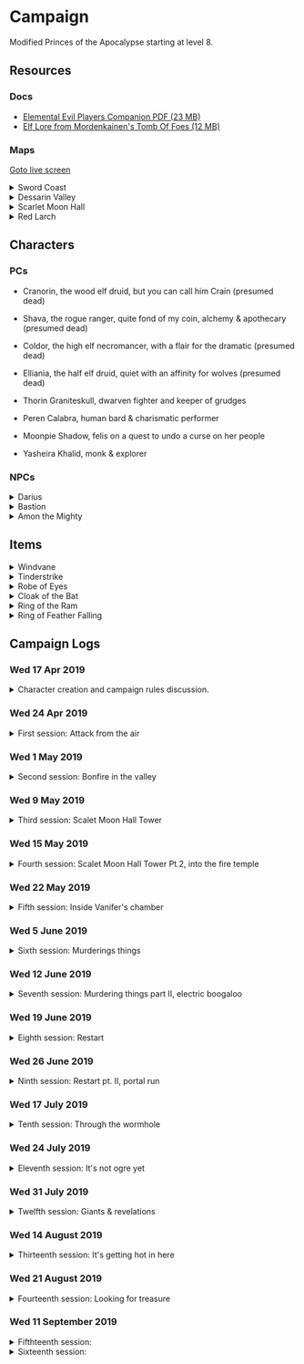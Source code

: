 # Campaign

Modified Princes of the Apocalypse starting at level 8.

## Resources

### Docs

-   [Elemental Evil Players Companion PDF (23 MB)](https://media.wizards.com/2015/downloads/dnd/EE_PlayersCompanion.pdf)
-   [Elf Lore from Mordenkainen's Tomb Of Foes (12 MB)](https://s3-eu-west-1.amazonaws.com/dnd.bfjnaude.com/files/Elves.pdf)

### Maps

<a href="./screen.html">Goto live screen<a>

<details>
    <summary>Sword Coast</summary>
    <img class="lazy img-map" src="img/sword-coast_low.jpg" data-src="img/sword-coast.jpg"/>
</details> 
<details>
    <summary>Dessarin Valley</summary>
    <img class="lazy img-map" src="img/Dessarin_Valley-5e_low.jpg" data-src="img/Dessarin_Valley-5e.jpg"/>
</details> 
<details>
    <summary>Scarlet Moon Hall</summary>
    <img class="lazy img-map" src="img/scarlet-moon-hall-dm_low.jpg" data-src="img/scarlet-moon-hall-dm.jpg"/>
</details>
<details>
    <summary>Red Larch</summary>
    <img class="lazy img-map" src="img/red-larch_low.jpg" data-src="img/red-larch.jpg"/>
</details>

## Characters

### PCs

-   Cranorin, the wood elf druid, but you can call him Crain (presumed dead)
-   Shava, the rogue ranger, quite fond of my coin, alchemy & apothecary (presumed dead)
-   Coldor, the high elf necromancer, with a flair for the dramatic (presumed dead)
-   Elliania, the half elf druid, quiet with an affinity for wolves (presumed dead)

-   Thorin Graniteskull, dwarven fighter and keeper of grudges
-   Peren Calabra, human bard & charismatic performer
-   Moonpie Shadow, felis on a quest to undo a curse on her people
-   Yasheira Khalid, monk & explorer

### NPCs

<details>
<summary>Darius</summary>

Inkeeper of the Snoring Giant Inn. Stout dark haired human man, tanned skin, hairy chest & forearms, mutton chops. Tells
the party about strange happenings in the valley.

</details>

<details>
<summary>Bastion</summary>

Fire genasi in the Fire Cult's dungeon. Has some ambition to depose Vanifer. Asked the party to kill Vanifer and bring
him their dagger for a hefty sum. After Vanifer's death, he finds himself in a awkward position where he is fighting
an Efreeti for control of the fire cult. He enlists the help of a Fire Giant by promising him Tinderstrike as reward
for helping to dispose of the Efreeti.

His plans are cut short when he crosses paths with a group of adventurers who kidnap and kill him. After dying he comes
back as a wraith, out for vengeance, but ultimately fails in this quest. 

</details>

<details>
<summary>Amon the Mighty</summary>

(Amon the Mighty, Enslaver of the lesser races, Master Trader, Magic Smith, Blessed of Imix)

An Efreeti with a sadistic streak. A slaver of Azers and Salamanders who uses his slaves to manufacture rare items.
Amon establishes himself in a forge on the material plane, in the ruins of Tyar-Basil. This place has a strong connection
to the elemental plane of fire. He encounters a cult of fire worshippers and sees an opportunity to attain more power.

The cult has an artifact of Imix. Amon must have it.  

</details>

## Items

<details><summary>Windvane</summary>

Weapon (spear), legendary (requires attunement)

<img class="lazy img-magic-item" src="img/windvane_low.jpg" data-src="img/windvane.jpg"/> 

A silver spear, Windvane has dark sapphires on the filigreed surface of its polished head. Held by its shining haft, the
weapon feels insubstantial, as if clutching a cool, gently blowing breeze. The spear contains a spark of Yan-C-Bin, the
Prince of Evil Air.

You have a +2 bonus to attack and damage you make with this magic weapon, which has the finesse weapon property. When
you hit with it, the target takes an extra 1d6 lightning damage.

Air Mastery. You gain the following benefit while you hold Windvane:

-   You can speak Auran fluently.
-   You have resistance to lightning damage.
-   You can cast dominate monster (save DC 17) on an air elemental. Once you have done so, Windvane can’t be used in
    this way agin until the next dawn.

</details>

<details><summary>Tinderstrike</summary>

Weapon (dagger) legendary (requires attunement)

<img class="lazy img-magic-item" src="img/tinderstrike_low.jpg" data-src="img/tinderstrike.jpg"/> 

A flint dagger, Tinderstrike is uncommonly sharp, and sparks cascade off its edge whenever it strikes something solid.
Its handle is always warm to the touch, and the blade smolders for 1d4 minutes after it is used to deal damage. It
contains a spark of Imix, Prince of Evil Fire.

You gain a +2 bonus to attack and damage rolls you make with this magic weapon. When you hit with it, the targets takes
an extra 2d6 fire damage.

*Fire Mastery.* You gain the following benefits while you hold Tinderstrike:

-   You can speak Ignan fluently.
-   You have resistance to Fire damage.
-   You can cast Dominate Monster (Save DC 17) on a Fire Elemental. Once you have done so, Tinderstrike can’t be used
    this way again until the next dawn. 

*Dance of the All-consuming Fire.* While inside a fire node, you can perform a ritual called the Dance of the 
All-Consuming Fire, using Tinderstrike to create a devastation orb of fire (see the devastation orbe description for the
time and cost of the ritual). Once you prefrom the ritual, Tinderstrike can't be used to perform the ritual again until
the new dawn.
*Flaw*. Tinderstrike makes its wielder impatient and rash. While attuned to the weapon, you gain the following flaw:
"I act without thinking and take risks without weighing the consequences." 

If you help slay a fire elemental while attuned to the weapon, you gain access to the following additional properties:

-   You can cast the following spells from the dagger, expending the necessary number of charges: burning hands (1
    charge), fireball (2 charges), or wall of fire (3 charges).

After helping to slay a fire elemental, the Weapon has 5 charges. It regains 1d4 = 1 expended charges daily at dawn.
Spells cast from the weapon have a save DC of 17.

</details>

<details><summary>Robe of Eyes</summary>

Adventuring Gear (Wondrous Item, Robe) rare (requires attunement)

<img class="lazy img-magic-item" src="img/robe-of-eyes_low.jpg" data-src="img/robe-of-eyes.jpg"/>

This robe is adorned with eyelike patterns. While you wear the robe, you gain the following benefits:

- The robe lets you see in all directions, and you have advantage on Wisdom (Perception) checks that rely on sight. 
- You have Darkvision out to a range of 120 feet. 
- You can see Invisible creatures and Objects, as well as see into the Ethereal Plane, out to a range of 120 feet.

The eyes on the robe can't be closed or averted. Although you can close or avert your own eyes, you are never considered 
to be doing so while wearing this robe.

A light spell cast on the robe or a Daylight spell cast within 5 feet of the robe causes you to be Blinded for 1 minute. 
At the end of each of your turns, you can make a Constitution saving throw (DC 11 for light or DC 15 for daylight), 
ending the blindness on a success.

</details>

<details><summary>Cloak of the Bat</summary>

Adventuring Gear (Wondrous Item, Shoulders) rare (requires attunement)

<img class="lazy img-magic-item" src="img/cloak_of_the_bat_low.jpg" data-src="img/cloak_of_the_bat.jpg"/> 

While wearing this cloak, you have advantage on Dexterity (Stealth) checks. In an area of dim light or Darkness, you can 
grip the edges of the cloak with both hands and use it to fly at a speed of 40 feet. If you ever fail to grip the 
cloak's edges while flying in this way, or if you are no longer in dim light or Darkness, you lose this flying speed.

While wearing the cloak in an area of dim light or Darkness, you can use your action to cast Polymorph on yourself, 
transforming into a bat. While you are in the form of the bat, you retain your Intelligence, Wisdom, and Charisma 
scores. The cloak can't be used this way again until the next dawn.

</details>

<details><summary>Ring of the Ram</summary>

Ring (Ring) rare (requires attunement)

<img class="lazy img-magic-item" src="img/ring-of-the-ram_low.jpg" data-src="img/ring-of-the-ram.jpg"/> 

This ring has 3 Charges, and it regains 1d3 expended Charges daily at dawn. While wearing the ring, you can use an 
action to expend 1 to 3 of its Charges to Attack one creature you can see within 60 feet of you. The ring produces a 
spectral ram's head and makes its Attack roll with a +7 bonus. On a hit, for each charge you spend, the target takes 
2d10 force damage and is pushed 5 feet away from you.

Alternatively, you can expend 1 to 3 of the ring's Charges as an action to try to break an object you can see within 60 
feet of you that isn't being worn or carried. The ring makes a Strength check with a +5 bonus for each charge you spend.

</details>

<details><summary>Ring of Feather Falling</summary>

Ring (Ring) rare (requires attunement)

<img class="lazy img-magic-item" src="img/ring-of-feather-falling_low.jpg" data-src="img/ring-of-feather-falling.jpg"/> 

When you fall while wearing this ring, you descend 60 feet per round and take no damage from Falling.

</details>

## Campaign Logs

### Wed 17 Apr 2019

<details>
<summary>Character creation and campaign rules discussion.</summary>

#### Character creation

4 Characters at 8th level. Two druids, a wizard and a mutliclass rogue/ranger

#### Rules discussion

-   Base game rules
-   All spells and abilities from official 5e books are available
-   Critical failures might have dire consequences
    </details>

### Wed 24 Apr 2019

<details>
<summary> First session: Attack from the air</summary>

#### 1st of Kythorn 1453

The characters seek shelter at a local in Westbridge, The Sleeping Giant, after a storm starts to kick up...

During the storm Aerisi is flying around in the clouds summoning lightning and air elementals to terrorize the town.

The party takes down Aerisi and the elemental. Shava claims Windvane. (4800 XP)

Shava goes on an expidition to try and obtain some arrows while the rest of the party sleeps. She finds the local
workshop, but is not able to obtain any completed arrows.

</details>

### Wed 1 May 2019

<details>
<summary> Second session: Bonfire in the valley</summary>

#### 2nd of Kythorn 1453

The party makes their way down The Stone Trail. After a day of travelling they decide to set up camp at the foot of the
Sumber Hills near River Dessarin. They spot fire raining down from the sky deeper into the Sumber Hills and want to
investigate.

Elliania uses divination to surmise the nature of the fire that rained from the sky and receives the answer "Unnatural.
Do not trust them"

The party sees smoke further into the Sumber hills as the sun sets. They decide they need to investigate in the morning.

#### 3rd of Kythorn 1453

The party breaks camp and decides to head in the direction of the smoke they saw on the previous day.

On their approach they spot a tower on a hill, in the area where the smoke originated. Two party members decide to sneak
closer to investigate. When they spot a burned out camp and two fire elementals patrolling the area.

The party attacks the Fire Elemental Myrmidons patrolling at the foot of the Scarlet Moon Hall. After defeating the
elementals, the party starts to raid the camp as they explore. They find many burnt corpses, some scrolls and a few gold
coins.

While exploring the summit of the hill the party encounters a Flame Guardian and two Hell Hounds.

During the fighting the Flame Guardian submits.

</details>

### Wed 9 May 2019

<details>
<summary> Third session: Scalet Moon Hall Tower</summary>

#### 3rd of Kythorn 1453

During the fighting the Flame Guardian submits... and promptly gets skewered by two crossbow bolts. The party takes
cover next to the Scarlet Moon Hall tower. The scaffolding is set alight by a dropped oil lamp. Coldor summons Ice
Mephits to douse the flames and a battle ensues with the flame cultists residing in the tower.

During the battle an unknown druid escapes at the base of the tower...

The party loots the druids living quarters for some gold, gems and a scroll, before fighting some giant bats in the
attic, after a failed attempt at animal diplomacy.

The party opts to take a short rest in the top of the tower.

</details>

### Wed 15 May 2019

<details>
<summary> Fourth session: Scalet Moon Hall Tower Pt.2, into the fire temple</summary>

#### 3rd of Kythorn 1453

The party opts to take a short rest in the top of the tower...

The party descends the tower and has an encounter with some magmins and proceed down a hidden tunnel.

Following the tunnel leads the party to a chamber underground. Elliania finds a secret door in one of the tunnels. On
the other side of the secret door the party finds a Fire Genasi named Bastion, who convinces them to go find and kill
Vanifer to bring him her dagger...

The party agrees to go and find Vanifer.

After following Bastion's instructions the party finds Vanifer praying at an altar, with a corpse atop it.

A failed stealth attempt leads to a large battle with Vanifer and her fire Elementals. Vanifer escapes...

</details>

### Wed 22 May 2019

<details>
<summary> Fifth session: Inside Vanifer's chamber</summary>

#### 3rd of Kythorn 1453

The party hunts for Vanifer and after searching the altar chamber find the secret door down to Vanifer's chambers.

Vanifer makes her last stand. The party seizes Tinderstrike after Vanifer's body goes up in smoke.

Vanifer's chamber is barricaded as the group tries to take a long rest.

#### 4th of Kythorn 1453

After their long rest a fight breaks out when the party tries to sneak past a group of sleeping cultist. A fight breaks
out, many people die... also hobgoblins. A mage, named Lizzy manages to escape.

</details>

### Wed 5 June 2019

<details>
<summary> Sixth session: Murderings things </summary>

#### 4th of Kythorn 1453

The party goes on a murdering spree, killing all they found in the Fire Temple

</details>

### Wed 12 June 2019

<details>
<summary> Seventh session: Murdering things part II, electric boogaloo  </summary>

#### 4th of Kythorn 1453

The gang goes exploring in the fire dungeon. They smooze their way pasts some razerblasts and avoid a tripwire trap
attached to a dwarven statue.

After furhter exploration they find some fire cultists bunking next to a small underground prison. The group
methodically clears the fire cultists from the area, after which they start freeing a group of salamanders and a group
of azers. There is clear conflict between the two groups, but the party convinces them to band together to overthrow the
local Efreeti slavedriver who was holding them captive.

In their attempt to take down the Efreeti and his minions the salamanders and azers start attacking each other... With
their allies fighting each other, the Efreeti makes short work of the party. They are slain in the fire dungeon.

</details>

### Wed 19 June 2019

<details>
<summary> Eighth session: Restart  </summary>

#### 30th of Kythorn 1453

Thorin and Peren find themselves in a cell, inside a stiflingly hot cave, after an unfavorable encounter involving some
cultist, and a stray fireball bead from a certain gnome warlock.

A newcomer, Yasheira, is dragged into their cell by some flame cultist henchmen. After acquaintances are made, it
becomes clear that an escape has to be made if they plan to survive.

Meanwhile, Moonpie Shadow, a felis druid, wanders through the cave system of her captors. She has curried enough favor
with the person in charge to have gained some basic freedoms. She happens upon the newcomers in their cells and decides
to investigate.

After introductions, Peren convinces Moonpie to aid them in their escape. They manage to trick the cultists guardian
their cells to enter the cell, in search of an illusory gold disc. Striking at the opportune moment, the prisoners
manage to overpower the guards and make their escape into the cave system. Moonpie leads the party to a section of the
cave where she has found refuge. The party tries to sneak their way there an run into a pack of hell hounds. 
An intense battle ensues. The hell hounds are defeated.

</details>

### Wed 26 June 2019

<details>
<summary> Ninth session: Restart pt. II, portal run </summary>

#### 30th of Kythorn 1453 
The gang made their way to Moonpies cool hideout to rest. After their rest the party is attacked by a wandering group
of Fire Snakes, who are out hunting for food. 

After crushing the fire snakes, the party tries to make their escape. Moonpie convinces the others to follow
her to a part of the cave system where she saw Bastion enter a portal. The group stealthily made their way to
portal, where they encounter Bastion. Bastion tries to make an escape, but the party overpowers him as he opens the 
portal. They make their way through the portal... 

</details>

### Wed 17 July 2019

<details>
<summary> Tenth session: Through the wormhole </summary> 

#### 30th of Kythorn 1453 
The party runs away from many big monsters. A giant, a cult mob and a chimeara... Bastion is left as bait to distract
chimeara. The group makes their way out of the fire dungeon and tackles a group of Ogres in the Earth Cult's quarter. 
The dwarf, staying true to form was the instigator of said encounter.

They decide to barricade themselves in and rest for the night.

</details>

### Wed 24 July 2019

<details>
<summary> Eleventh session: It's not ogre yet </summary> 

#### 1st of Flamerule 1453 
After hearing spooky noises the party decides to leave the ogre den to explore the stone dungeon...

As soon as they exit the ogre den, the group encounters two bullettes fighting in the adjacent chamber. The bullettes 
cause the chamber to start collapsing, so the party decides to make a run for it.

Peren starts to recall the area and leads the group to an exit. Before they reach the exit, the party encounters an
earth elemental and it's friends. Combat ensues. After dealing with the elementals Peren leads the way to the Stone
Monastery via a tunnel network and a very tall staircase.

Our adventurers find themselves in the basement dungeon under the monastery, which is infested by shambling troops of 
zombies. They make use of the maze like nature of the dungeon to avoid the zombies and find their way to the monastery 
proper. 

Exiting the monastery the party sees daylight for the first time in a long while. They decide to leave and go looking 
for the nearest town. 

</details> 

### Wed 31 July 2019

<details>
<summary> Twelfth session: Giants & revelations </summary> 

#### 1st of Flamerule 1453 
After a bit of a detour the adventuring band find a trail heading NW to SE. They decide to set up camp a couple of
minutes off the trail and rest for the night.

The watch schedule is decided after dark an the group begin to rest. Their rest is interrupted by a wraith, that nearly
drains the monk of all her life's essense, before she can alert the rest of the party. The wraith however seems more 
focused on the bard and allows the monk to narrowly escape. Something about his dagger...

The party kills the wraith, of whom they assume is Bastion. Rest is resumed.

#### 2nd of Flamerule 1453 
The party decides to follow the trail NW in the direction, of what they assume is, Red Larch. 

During the day, they spot large vultures in the distance. The bard recalls their encounters with the Feathergale Knights
and decides to rather head in the direction of Feathergale Spire, barely visible in the distance, to ask for aid.

On their way to the spire, the party is attacked by three vulture-mounted riders. After dealing with the riders and their
mounts, it finally starts to sink in that the Feathergale Knights weren't the gracious hosts they had first assumed.
The party finds that the knights' clothing is covered in symbols of the Cult of Howling Hatred. Following this revelation,
the group starts heads back to the trail, to get to Red Larch.

Getting to Red Larch takes the rest of the day's light. The party arrives in the ruins of Red Larch, exhausted and relieved.
The town has been deserted after the devastating attacks by the elemental cults left the ground cracked and many of the
buildings torn open. The party make their way to the main road and start looting the Swinging Sword Inn. The bard and 
the dwarf promptly start looting the bar and singing songs. Meanwhile the druid and monk decided to use the inn's 
remaining supplies to make a stew in a large couldron hanging in the inn's hearth.

After the merry making and supper, the group decide to hold up in one of the inn's larger rooms, on the second
floor, for the night.

#### 3rd of Flamerule 1453 
Getting an early start, the party starts to loot the rest of the towns ruins for supplies. They equip themselves with
any clothes and adventuring gear they are able to find in workshops and traders supplies which were abandoned during 
the evacuation of Red Larch. 

While they are busy looting, a fire giant enters the town. Yasheira is quick on the uptake and alerts the party of the
giant's presence. The giant starts to search the town, ripping the roofs off houses and beckoning whomever is hiding
to come out and give him Tinderstrike. He seems aware of the dagger's presence.

The party stays in hiding and springs their ambush from inside a general trader's store. Using a combination of stuns, 
confusion and summoned creatures the party is able to overwhelm the giant before he can deal any serious damage, with 
the dwarf delivering the final blow.

</details>

### Wed 14 August 2019

<details>
<summary> Thirteenth session: It's getting hot in here </summary> 

#### 3rd of Flamerule 1453 
The gang decides to set off to the North, with plans to make their way to Neverwinter via the Triboar trail.

Not long after starting the long trek across the Dessarin Valley, they spot large columns of smoke on the horizon.
It soon becomes apparent that a wild fire is blazing across the Sumber Hills, travelling in their direction. The air
starts to become acrid and the sky becomes dark and hazy as the wall of fire, stretching from West to East as far as
they can see, approaches.

The party decides to run back to Red Larch, to escape the approaching inferno. During their retreat they notice that
a column of fire is approaching from the West. Not long after, they spot a fiery flying streak in to the East, followed
by a trail of fire on the ground. Something is trying to burn down the valley.

With some encouraging words from the bard, the group picks up the pace to attempt to avoid whatever is trying to trap
them in the inferno.

The encounter comes to a head, with the party narrowly escaping a strafing run by a red dragon, wreathed in flame. 

Combat ensues, with Thorin launching crossbow bolts; Moonpie hurling magical beams of frost and lightning; Peren 
dazzling and confusing the dragon with psychic song; and Yasheira delivering stunning, ki empowered, strikes. This young 
red dragon seems to alternate between a physical and elemental form, rendering many of the party’s attacks ineffective.

The dragon gets in a few devastating blows with its claws and nearly kills the druid with its fire breath, before being 
slain. The final blow is delivered by Peren, wielding Tinderstrike. The dragon dies in a bright explosion, as the dagger 
is plunged into its hide. The group is blinded, deafened and knocked backwards by the blast. Peren’s arm is left 
scorched black and pulsing with fiery veins. All that remains of the dragon is a charred skeleton.

After slaying the dragon the gang continues their retreat to Red Larch. They must devise another plan if they are to 
escape the Dessarin Valley.

They decide to, once again, take refuge in the Swinging Sword Inn. The druid and the monk turn in early, while the bard 
and the dwarf decide to have a drink. 

When they finally decide to call it a night, they feel a sudden drop in temperature. The dwarf decides to investigate. 
As he attempts to look out the front door a shadow leaps out at him trying to pull him into the darkness. Thorin jumps 
back, just in time. More shadows start to swarm the inn, snaking through the windows and gaps in the wall. They try to 
swarm and overpower the dwarf. 

The rest of the party joins the battle and help fend off the shadows, with fire and radiant light, before they can leech 
all life from Thorin.

After another narrow brush with death, they decide to turn in for the night, while taking turns to keep watch. 

</details> 

### Wed 21 August 2019

<details>
<summary> Fourteenth session: Looking for treasure</summary> 

#### 4th of Flamerule 1453 

After an argument about where to go next, the party decides to head down the Cairn road to backtrack to the Stone 
Monastery. They want to get back to the fire temple to put a stop to the waves of enemies being sent after them.

On their way down the Cairn Road, they spot a patrol coming from the opposite direction. An ambush is layed. The group 
springs their trap on two Fire Elemental Myrmidons, sent to patrol the road to Red Larch.

After killing the first elemental, Peren uses Tinderstrike to dominate the second elemental. He extracts information
about the surrounding area and the location of the entrace to the fire temple, before banishing the elemental back to 
its home plane.

The group camps out for night, off the road.

#### 5th of Flamerule 1453 
Using intel gleaned from the dominated fire elemental, the party heads off to find the entrace to the fire temple,
located at Scarlet Moon Hall. 

On their way the party spots a large black beast flying through the cloud to the North-West. A great, big, black
dragon is making its way across the valley. It either doesn't spot the party or it pays them no mind as flies far 
overhead.

After a few hours of trekking across the Dessarin Valley grassland and into the Sumber Hills, the party finds a burnt 
out tower on the top of a hill. A single sentry patrols up and down the main path leading to the Scarlet Moon Hall.
They dazzle and dispatch of the fire elemental sentry with ease. 

The group makes their way into the bombed out ruins, where they discover a tunnel leading underground. They descend into
darkness and arrive at one of the entrances of the Temple of the Eternal Flame. 

On their approach to Scarlet Moon Hall, Yasheira starts hearing the eerie laughter she last heard when escaping from
the underground compound. Using the laughter as a guide the party makes their way to Bastion's private quaters, via a 
secret door in one of the temple tunnels.

The group finds a strange wardrobe, with no door, in Bastion's chambers. Upon revealing the Bastion's key, the facade of 
the wardrobe turns into a face matching that on the key. Yasheira places the key into its mouth. The key disappears as 
a crease forms down the middle of the wardrobe. Yarsheira opens the wardrobe. Inside, there is a thick velvet curtain.
Yasheira starts rummaging around behind the curtain and pulls out a robe, a cloak and two rings.

A red robe covered in eyes; a black cloak with a bat embroidered on the collar; a ring with two ram's heads on the 
front; A ring in the shape of a feather. 

</details>

### Wed 11 September 2019

<details>
<summary> Fifthteenth session: </summary> 

#### 5th of Flamerule 1453 
The loot is divided and the party sets of, exploring the upper level of the fire dungeon. 

The area seems abandoned. Rooms have been stripped down, with only things deemed too heavy to carry being left behind.  

Further exploration of the dungeon complex reveals a few interesting landmarks: A large fiery butthole-shaped chasm, with
a floating stone elevator; a cache of supplies, hidden behind a false wall; a room full of toxic mold; a very large pile
of junk; a room full of gears, which controls the flow of lava in the forge area; and a room full of hellhounds, who nearly
killed the bard.

Moonpie steals a coin, from Thorin, to throw in the fiery lake. Perhaps some long-forgotten lava diety deems this a 
sufficient sacrifice? 
</details>

<details>
<summary> Sixteenth session: </summary> 

The group decides to rest after their day of exploration.

#### 6th of Flamerule 1453 
Further exploration of the dungeon reveals nothing of interest.

It seems that it is time to go down further into the temple complex. The butthole chasm seem to be the best course of action.
The party makes their way to the elevator and try to figure out how to operate it.

With Peren's newfound knowledge of the Ignan language and some runes on the elevator, the group figures out how to take
the elevator down into the bowels of the complex.

They go down. All the way down.

The elevator arrives at a lake of magma, surrounded by tunnels. The Area is heavily guarded by cultists and fire giant.
The party barely survives the encounter. Maybe they have gone too far...

</details> 
